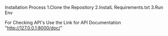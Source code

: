 Installation Process
1.Clone the Repository
2.InstalL Requirements.txt
3.Run Env

For Checking API's
Use the Link for API Documentation "http://127.0.0.1:8000/doc/"
